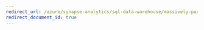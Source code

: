 ```yaml
---
redirect_url: /azure/synapse-analytics/sql-data-warehouse/massively-parallel-processing-mpp-architecture
redirect_document_id: true
---
```

